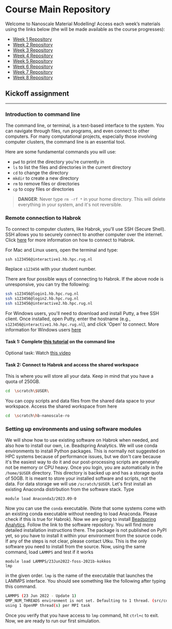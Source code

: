 # Course Main Repository 

Welcome to Nanoscale Material Modelling! Access each week’s materials using the links below (the will be made available as the course progresses):

- [Week 1 Repository](https://github.com/giuntoli-group/nmm-week1)
- [Week 2 Repository](https://github.com/giuntoli-group/nmm-week2)
- [Week 3 Repository](https://github.com/giuntoli-group/nmm-week3)
- [Week 4 Repository](https://github.com/giuntoli-group/nmm-week4)
- [Week 5 Repository](https://github.com/giuntoli-group/nmm-week5)
- [Week 6 Repository](https://github.com/giuntoli-group/nmm-week6)
- [Week 7 Repository](https://github.com/giuntoli-group/nmm-week7)
- [Week 8 Repository](https://github.com/giuntoli-group/nmm-week8)


## Kickoff assignment

---


### Introduction to command line

The command line, or terminal, is a text-based interface to the system. You can navigate through files, run programs, and even connect to other computers. For many computational projects, especially those involving computer clusters, the command line is an essential tool.

Here are some fundamental commands you will use:

- `pwd` to print the directory you're currently in
- `ls` to list the files and directories in the current directory
- `cd` to change the directory
- `mkdir` to create a new directory
- `rm` to remove files or directories
- `cp` to copy files or directories

> **DANGER**: Never type `rm -rf *` in your home directory. This will delete everything in your system, and it's not reversible.


### Remote connection to Habrok

To connect to computer clusters, like Habrok, you'll use SSH (Secure Shell). SSH allows you to securely connect to another computer over the internet. Click [here](https://wiki.hpc.rug.nl/habrok/connecting_to_the_system/connecting) for more information on how to connect to Habrok.

For Mac and Linux users, open the terminal and type:

```bash!
ssh s123456@interactive1.hb.hpc.rug.nl
```

Replace `s123456` with your student number.

There are four possible ways of connecting to Habrok. If the above node is unresponsive, you can try the following:

```bash
ssh s123456@login1.hb.hpc.rug.nl
ssh s123456@login2.hb.hpc.rug.nl
ssh s123456@interactive2.hb.hpc.rug.nl
```


For Windows users, you'll need to download and install Putty, a free SSH client. Once installed, open Putty, enter the hostname (e.g., `s123456@interactive1.hb.hpc.rug.nl`), and click 'Open' to connect. More information for Windows users [here](https://wiki.hpc.rug.nl/habrok/connecting_to_the_system/windows)


#### Task 1: Complete [this tutorial](https://linuxsurvival.com/linux-tutorial-introduction/) on the command line

Optional task: Watch [this video](https://www.youtube.com/watch?v=s3ii48qYBxA) 

#### Task 2: Connect to Habrok and access the shared workspace

This is where you will store all your data. Keep in mind that you have a quota of 250GB. 
```bash
cd  \scratch\$USER\
```
You can copy scripts and data files from the shared data space to your workspace. Access the shared workspace from here
```bash
cd  \scratch\hb-nanoscale-ro
```

### Setting up environments and using software modules


We will show how to use existing software on Habrok when needed, and also how to install our own, i.e. Beadspring Analytics. We will use conda environments to install Python packages. This is normally not suggested on HPC systems because of performance issues, but we don't care because it's the easiest way to do it and our post-processing scripts are generally not be memory or CPU heavy. Once you login, you are automatically in the `/home/$USER` directory. This directory is backed up and has a storage quota of 50GB. It is meant to store your installed software and scripts, not the data. For data storage we will use `/scratch/$USER`. Let's first install an existing Anaconda distirbution from the software stack. Type

```bash!
module load Anaconda3/2023.09-0
```
Now you can use the `conda` executable. (Note that some systems come with an existing conda executable without needing to load Anaconda. Please check if this is true for Habrok). Now we are going to install [Beadspring Analytics](https://github.com/utkugurel/beadspring). Follow the link to the software repository. You will find more detailed installation instructions there. The package is not published on PyPI yet, so you have to install it within your environment from the source code. If any of the steps is not clear, please contact Utku. This is the only software you need to install from the source. Now, using the same command, load `LAMMPS` and test if it works


```bash=
module load LAMMPS/23Jun2022-foss-2021b-kokkos
lmp
```
in the given order. `lmp` is the name of the executable that launches the LAMMPS interface. You should see something like the following after typing this command.

```bash
LAMMPS (23 Jun 2022 - Update 1)
OMP_NUM_THREADS environment is not set. Defaulting to 1 thread. (src/comm.cpp:98)
using 1 OpenMP thread(s) per MPI task
```

Once you verify that you have access to `lmp` command, hit `ctrl+c` to exit. Now, we are ready to run our first simulation.
